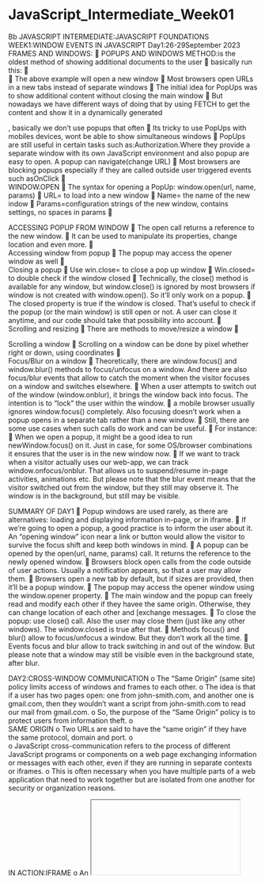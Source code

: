 # JavaScript_Intermediate_Week01
 Bb JAVASCRIPT INTERMEDIATE:JAVASCRIPT FOUNDATIONS
WEEK1:WINDOW EVENTS IN JAVASCRIPT
Day1:26-29September 2023
FRAMES AND WINDOWS:
	POPUPS AND WINDOWS METHOD:is the oldest method of showing additional documents to the user
	basically run this:
	 
	The above example will open a new window
	Most browsers open URLs in a new tabs instead of separate windows
	The initial idea for PopUps was to show additional content without closing  the main window
	But nowadays we have different ways of doing that by using  FETCH to get the content and show it in a dynamically generated <div>, basically we don’t use popups that often
	Its tricky to use PopUps with mobiles devices, wont be able to show simultaneous windows
	PopUps are still useful in certain tasks such as:Authorization.Where they provide a separate window with its own JavaScript environment  and also popup are easy to open. A popup can navigate(change URL)
	Most browsers are blocking popups especially if they are called outside user triggered events such asOnClick
	 
WINDOW.OPEN
	The syntax for opening a PopUp: window.open(url, name, params)
	URL= to load  into a new window
	Name= the name of the new indow
	Params=configuration strings of the new window, contains settings, no spaces in params
	 














ACCESSING POPUP FROM WINDOW
	The open call returns a reference to the new window. 
	It can be used to manipulate its properties, change location and even more.
	 
Accessing window from popup
	The popup may access the opener window as well
	 
Closing a popup
	Use win.close= to close a pop up window
	Win.closed= to double check if the window closed
	Technically, the close() method is available for any window, but window.close() is ignored by most browsers if window is not created with window.open(). So it’ll only work on a popup.
	The closed property is true if the window is closed. That’s useful to check if the popup (or the main window) is still open or not. A user can close it anytime, and our code should take that possibility into account.
	 
Scrolling and resizing
	There are methods to move/resize a window
	 






Scrolling a window
	Scrolling on a window can be done by pixel whether right or down, using coordinates
	 
Focus/Blur on a window
	Theoretically, there are window.focus() and window.blur() methods to focus/unfocus on a window. And there are also focus/blur events that allow to catch the moment when the visitor focuses on a window and switches elsewhere.
	When a user attempts to switch out of the window (window.onblur), it brings the window back into focus. The intention is to “lock” the user within the window.
	 a mobile browser usually ignores window.focus() completely. Also focusing doesn’t work when a popup opens in a separate tab rather than a new window.
	Still, there are some use cases when such calls do work and can be useful.
	For instance:
	When we open a popup, it might be a good idea to run newWindow.focus() on it. Just in case, for some OS/browser combinations it ensures that the user is in the new window now.
	If we want to track when a visitor actually uses our web-app, we can track window.onfocus/onblur. That allows us to suspend/resume in-page activities, animations etc. But please note that the blur event means that the visitor switched out from the window, but they still may observe it. The window is in the background, but still may be visible.





SUMMARY OF DAY1 
	Popup windows are used rarely, as there are alternatives: loading and displaying information in-page, or in iframe.
	If we’re going to open a popup, a good practice is to inform the user about it. An “opening window” icon near a link or button would allow the visitor to survive the focus shift and keep both windows in mind.
	A popup can be opened by the open(url, name, params) call. It returns the reference to the newly opened window.
	Browsers block open calls from the code outside of user actions. Usually a notification appears, so that a user may allow them.
	Browsers open a new tab by default, but if sizes are provided, then it’ll be a popup window.
	The popup may access the opener window using the window.opener property.
	The main window and the popup can freely read and modify each other if they havee the same origin. Otherwise, they can change location of each other and [exchange messages.
	To close the popup: use close() call. Also the user may close them (just like any other windows). The window.closed is true after that.
	Methods focus() and blur() allow to focus/unfocus a window. But they don’t work all the time.
	Events focus and blur allow to track switching in and out of the window. But please note that a window may still be visible even in the background state, after blur.














DAY2:CROSS-WINDOW COMMUNICATION
o	The “Same Origin” (same site) policy limits access of windows and frames to each other.
o	The idea is that if a user has two pages open: one from john-smith.com, and another one is gmail.com, then they wouldn’t want a script from john-smith.com to read our mail from gmail.com. 
o	So, the purpose of the “Same Origin” policy is to protect users from information theft.
o	
SAME ORIGIN
o	Two URLs are said to have the “same origin” if they have the same protocol, domain and port.
o	 
o	JavaScript cross-communication refers to the process of different JavaScript programs or components on a web page exchanging information or messages with each other, even if they are running in separate contexts or iframes. 
o	This is often necessary when you have multiple parts of a web application that need to work together but are isolated from one another for security or organization reasons.



IN ACTION:IFRAME
o	An <iframe> tag  hosts a separate embedded window with its own separate document and window objects
o	We can access them using properties:
o	 
o	When accessing something inside the embedded window, browser checks if the iframe is the same origin, if not, then access is denied
Windows on subdomains: document.domain
o	By definition,  two URLs with different domains have different origins.
o	But if windows share the same second-level domain, for instance john.site.com, peter.site.com and site.com (so that their common second-level domain is site.com), we can make the browser ignore that difference, so that they can be treated as coming from the “same origin” for the purposes of cross-window communication.
o	 
o	URLs and Origins: Every website you visit on the internet has a unique web address called a URL. For example, "site.com" and "john.site.com" are two different web addresses.
o	Same Origin: Normally, web browsers treat web pages from different web addresses as if they come from different places. This is a security measure to prevent one web page from messing with or stealing data from another web page that you have open in your browser.
o	Sharing Data: Sometimes, we want web pages from different web addresses to be able to share information or work together. To do this, we need to tell the browser that even though these pages have different addresses, they should be treated as if they're from the same place (same origin).
o	How to Make It Work: To make this work, if the web pages share the same second-level domain (like "john.site.com" and "peter.site.com" both have "site.com" as their second-level domain), we can make the browser ignore the differences and treat them as the same origin.
o	Setting Document Domain: To make this happen, each web page (window) should include a small piece of code that says: document.domain = 'site.com';. This code tells the browser to consider both "john.site.com" and "peter.site.com" as if they are from "site.com."
o	Benefits: Once this code is added, the web pages can communicate and share information with each other without any restrictions. They are treated as if they come from the same place.
o	Important Note: This trick only works if the web pages actually share the same second-level domain, like "john.site.com" and "peter.site.com." It won't work for web pages from completely different domains.
o	In summary, this code helps web pages from related web addresses work together by making the browser treat them as if they are from the same place, allowing them to share information without restrictions.
Iframe: wrong document pitfall
o	IFrame and Origin: An iframe is like a mini web page inside a main web page. When this mini web page (iframe) is from the same place as the main web page (same origin), we can work with its content.
o	Pitfall: However, there's a tricky thing to be aware of. When we create an iframe, it already has a document (like its own blank page). But, this document is not the same as the one that will eventually load into the iframe.
o	Timing Issue: So, if we try to do something with the iframe's document right away (as soon as it's created), that action will most likely get lost or not work as expected.
o	In simpler terms, imagine the iframe as a TV that's turned on but hasn't tuned into any channel yet. If you try to change the channel immediately, it won't work because the TV is still figuring itself out. You have to wait for it to load the actual channel (content) before you can interact with it effectively.
o	Not-Yet-Loaded Iframe: Imagine you have a special mini-webpage inside a webpage called an iframe. When this iframe is not yet loaded with its content, it's like trying to read a book that hasn't been opened yet. You shouldn't try to do anything with it because it's not ready.
o	Event to Wait For: To know when the iframe is ready to be used, you need to wait for a specific event called iframe.onload. It's like waiting for the book to be fully opened before you start reading it.
o	Challenge: However, this event only happens when everything inside the iframe, including all the pictures, videos, and text, has finished loading. This might take a while, especially for complex web pages.
o	Early Detection: If you want to start doing something with the iframe's content before it's fully loaded (like opening the book before you finish reading it), you can keep checking it at regular intervals using something called setInterval. It's like peeking inside the book every few seconds to see if you can start reading, even if you haven't reached the last page.
o	In simple terms, the message here is: Don't try to work with the content of an iframe until it's fully loaded, which is signaled by the iframe.onload event. If you're impatient and want to do something with it before that, you can keep checking it using setInterval, but be careful not to do anything too early, or it might not work as expected.
Collection: window.frames
o	Getting Window Objects for Iframes: When you have an <iframe> on a webpage, you can get access to its window (like its own little world) in a couple of ways:
o	By Number: You can use window.frames[0] to get the window object for the first <iframe> in the webpage. It's like saying, "Give me the first little world inside this webpage."
o	By Name: If your <iframe> has a specific name, like iframeName, you can use window.frames.iframeName to get the window object for that particular <iframe>. It's like saying, "Give me the little world with the name 'iframeName' inside this webpage."
o	Hierarchy of Iframes: Sometimes, an <iframe> can contain other <iframes> inside it, creating a hierarchy of little worlds. Here are some ways to navigate within this hierarchy:
o	window.frames: This is like a collection of all the "children" windows inside the current <iframe>. It gives you access to the little worlds within.
o	window.parent: This refers to the "parent" window, which is the outer window that contains the current <iframe>. It's like going one level up in the hierarchy to the bigger world.
o	window.top: This points to the very topmost parent window, the main window of the whole webpage. It's like reaching the highest level in the hierarchy, the biggest world that contains everything.
o	So, in simple terms, you can use these methods to navigate and interact with different levels of iframes and their parent windows within a webpage. It's like opening a series of nested dolls, each containing its own little world, and you can jump in and out of them as needed.
The “sandbox” iframe attribute
o	Sandbox Attribute for Iframes - Keeping Things Safe:
o	What is it?: The "sandbox" attribute is like a protective shield for an <iframe> (which is like a mini web page within a web page). It's used to prevent this mini web page from doing certain things that might be risky or untrustworthy.
o	Default Restrictions: When you use the "sandbox" attribute without any specific values, it puts the strictest limitations possible on the <iframe>. It's like saying, "Be very careful, and don't let this mini web page do anything risky."
o	Custom Restrictions: However, you can relax these restrictions by specifying a list of things the <iframe> is allowed to do. You do this by adding values to the "sandbox" attribute, like "allow-forms" or "allow-popups."
o	List of Restrictions: Here are some restrictions you can set:
o	allow-same-origin: By default, the "sandbox" makes sure that the mini web page inside the <iframe> is treated as if it's from a different place, even if it's on the same website. This option removes that restriction
o	allow-top-navigation: It lets the <iframe> change the web address of the main web page that contains it.
o	allow-forms: This allows the <iframe> to submit forms, like when you fill out an online survey or enter your username and password.
o	allow-scripts: It allows the <iframe> to run computer programs (scripts), which can make things happen on the web page
o	allow-popups: This lets the <iframe> open small new windows (pop-ups) on the web page.
o	In simple terms, the "sandbox" attribute is like setting rules for a little playground (the <iframe>). By default, it's a very safe playground, but you can choose to loosen some rules if you trust the content inside the playground. This helps keep your main web page safe while letting the mini web page inside do some specific tasks.
Cross Window Messaging
o	Using postMessage to Talk Between Windows on Different Websites:
o	What is it?: The postMessage tool is like a way for different windows (like web pages) from different websites to talk to each other, even though they come from different places on the internet. This is a way to get around the "Same Origin" rule, which usually stops web pages from different websites from chatting.
o	Safety First: It's important to note that this communication only happens if both windows agree to talk and use special JavaScript functions. This keeps it safe for users because it's not automatic - both sides have to give their consent.
o	Two Parts: This tool has two main parts:
o	postMessage: This is like the method a window uses to send a message to another window. It's like saying, "Hey, I want to send you some information!" To do this, you call win.postMessage(data, targetOrigin).
o	data: This is the actual information you want to send. It can be anything, like text or numbers. If you want to send complex stuff, you need to turn it into text using a special method.
o	targetOrigin: This is like the address of the window you want to send the message to. It's a safety measure to make sure your message only goes to the right place. You can't peek at what's inside the other window, so you need to trust that it's still where you expect it to be.
o	onmessage: To receive a message, the window on the other side needs to be ready to listen for it. It's like having a mailbox where messages arrive. This mailbox has a special handler called onmessage, and it triggers when someone sends a message using postMessage. When this handler triggers, it gets information about the message:
o	data: This is the content of the message, what the other window wanted to tell you.
o	origin: This tells you where the message came from (which website).
o	source: This gives you a way to send a message back to the sender if you need to reply.
o	Using it: To make this work, you set up the onmessage handler using a function called addEventListener. You can't just use window.onmessage, it doesn't work that way.
o	In simple terms, postMessage is like a secret code that lets web pages from different places chat with each other, but they have to agree to talk, and they can only send messages to the right address. This keeps things safe for users while allowing different web pages to cooperate.
DAY 2 SUMMARY
o	To call methods and access the content of another window, we should first have a reference to it.
o	For popups we have these references:
o	From the opener window: window.open – opens a new window and returns a reference to it,
o	From the popup: window.opener – is a reference to the opener window from a popup.
o	For iframes, we can access parent/children windows using:
o	window.frames – a collection of nested window objects,
o	 window.parent, window.top are the references to parent and top windows,
o	 iframe.contentWindow is the window inside an <iframe> tag.
o	If windows share the same origin (host, port, protocol), then windows can do whatever they want with each other.
o	Otherwise, only possible actions are:
o	Change the location of another window (write-only access).
o	Post a message to it.
o	Exceptions are:
o	Windows that share the same second-level domain: a.site.com and b.site.com. Then setting document.domain='site.com' in both of them puts them into the “same origin” state.
o	If an iframe has a sandbox attribute, it is forcefully put into the “different origin” state, unless the allow-same-origin is specified in the attribute value. That can be used to run untrusted code in iframes from the same site.
o	The postMessage interface allows two windows with any origins to talk:
o	The sender calls targetWin.postMessage(data, targetOrigin).
o	If targetOrigin is not '*', then the browser checks if window targetWin has the origin targetOrigin.
o	If it is so, then targetWin triggers the messageevent with special properties:
o	origin – the origin of the sender window (like http://my.site.com)
o	source – the reference to the sender window.
o	data – the data, any object in everywhere except IE that supports only strings.
o	We should use addEventListener to set the handler for this event inside the target window

DAY3:27September23
Introduction to Clickjacking
	Clickjacking in JavaScript, in simple terms, is a deceptive technique where a malicious website or web page tricks a user into clicking on something different from what they perceive. This is typically achieved by overlaying an invisible or partially visible element on top of a legitimate website or button, making the user unknowingly interact with the hidden element.
	For example, a clickjacking attack might involve placing a transparent button over a "Download" button on a trusted website. When the user clicks what they believe to be the legitimate "Download" button, they are actually clicking the hidden button, which can trigger malicious actions without their knowledge or consent, such as downloading malware or making unintended changes to their settings.
	In essence, clickjacking exploits the user's trust in a legitimate website's appearance and functionality to carry out harmful actions without their awareness. It is considered a security vulnerability and is typically addressed through measures like frame-busting scripts or using the X-Frame-Options HTTP header to prevent a webpage from being displayed within an iframe on another site.
	Clickjacking is for clicks, not for keyboard
	The attack only affects mouse actions (or similar, like taps on mobile).
OLD SCHOOL DEFENSES [WEAK]
	The oldest defence is a bit of JavaScript which forbids opening the page in a frame (so-called “framebusting”).
	 
	Framebusting in JavaScript, in simple terms, is a technique used to prevent a webpage from being displayed within a frame or iframe on another website. It's a security measure to protect a website from being loaded in an unauthorized context, such as in a frame on a malicious website.
	Here's how framebusting works:
	A website includes a small piece of JavaScript code in its pages.
	 When a user tries to load the website within a frame on another website, the JavaScript code detects this and takes action.
	The code typically redirects the browser to the website's own URL, effectively breaking out of the frame and displaying the site in its own window or tab.
	This prevents the website's content from being "framed" within another site without the website owner's permission, which can help protect against clickjacking attacks and other unauthorized uses of the website's content. Framebusting ensures that the website is viewed in its intended context, preserving its security and functionality.
	This way is not reliable, will look  some other ways of preventing malicious attacks below
	Blocking top-navigation= Blocking top navigation in the context of clickjacking means preventing a malicious website from tricking a user into navigating to a different webpage without their knowledge or consent. In simple terms, it stops a website from changing the web address (URL) of the user's browser without their permission.
	Here's how it works:
	Clickjacking involves overlaying a deceptive element on a webpage to make the user click on something hidden, like a button, while believing they are interacting with something else, like a legitimate button on a trusted site.
	After the user clicks, the malicious website can attempt to change the URL of the user's browser to a different web page, often a malicious one.
	Blocking top navigation is a security measure that prevents this URL change. It ensures that even if a user clicks on something deceptive, the browser won't navigate to a different webpage without the user explicitly confirming the navigation.
	In essence, it safeguards users from being redirected to potentially harmful websites without their awareness or consent, providing an additional layer of security against clickjacking attacks.
	SANDBOX ATTRIBUTE= In simple terms, when you use the "sandbox" attribute with an iframe in web development, it's like putting the iframe in a protective bubble to restrict what it can do. One of the things this bubble restricts is the ability to change the top-level web page's location, which means you can't make the whole web page navigate to a different website.
	However, you have the option to customize this protection. If you add "sandbox='allow-scripts allow-forms'" to the iframe, you're telling the browser that it's allowed to run scripts and use forms inside the iframe. This relaxes some of the restrictions, making the iframe more interactive.
	But, even with these permissions, you're still preventing the iframe from changing the main web page's location. In other words, the iframe can't make the entire web page navigate to a different website because you've omitted "allow-top-navigation." This is a security measure to ensure that the main web page's location can only be changed by the code outside of the iframe, maintaining control and security over the whole web page.
X-Frame-Options
	The X-Frame-Options header is a server-side header that controls whether a web page can be displayed inside a frame or iframe. It is used as a security measure to prevent clickjacking attacks, where an attacker tricks a user into clicking on something on a malicious website by overlaying it with a legitimate-looking frame.
	The X-Frame-Options header must be sent as an HTTP header and cannot be set using an HTML <meta> tag. If it is found in an HTML <meta> tag, the browser will ignore it.
	The X-Frame-Options header can have three possible values:
	DENY: This value instructs the browser to never show the page inside a frame. This means that the page cannot be embedded in any other website.
	SAMEORIGIN: This value allows the page to be displayed inside a frame only if the parent document comes from the same origin. The "origin" refers to the combination of the protocol, domain, and port of a website. For example, if the parent document is from https://example.com, the page can be displayed inside a frame on https://example.com but not on any other domain.
	ALLOW-FROM domain: This value allows the page to be displayed inside a frame if the parent document is from the specified domain. For example, if the header is set to ALLOW-FROM https://example.com, the page can be displayed inside a frame on https://example.com but not on any other domain.
	It's important to note that the ALLOW-FROM value is not widely supported by all browsers, so it's recommended to use the SAMEORIGIN value for broader compatibility.
	For example, Twitter uses the X-Frame-Options header with the value SAMEORIGIN, which means that its pages can only be displayed inside a frame if the parent document comes from the same origin as Twitter.
SAMESITE COOKIE ATTRIBUTE
	The samesite cookie attribute is used to prevent clickjacking attacks. When a cookie has the samesite attribute, it will only be sent to a website if it is opened directly, not through a frame or iframe from another site. 
	This means that if a site like Facebook has the samesite attribute on its authentication cookie, the cookie will not be sent when Facebook is opened in an iframe from another site. This prevents clickjacking attacks from being successful.
	However, it's important to note that the samesite attribute only has an effect when cookies are used. If a website does not use cookies for authentication, it may still be vulnerable to clickjacking attacks. For example, an anonymous polling website that prevents duplicate voting by checking IP addresses would still be vulnerable to clickjacking because it does not authenticate users using cookies.
	In summary , the samesite cookie attribute helps prevent clickjacking attacks by ensuring that cookies are only sent to the website when it is opened directly, not through a frame or iframe from another site. However, it does not provide protection if the website does not use cookies for authentication.

CLICKJACKING SUMMARY
	Clickjacking is a way to “trick” users into clicking on a victim site without even knowing what’s happening. That’s dangerous if there are important click-activated actions.
	A hacker can post a link to their evil page in a message, or lure visitors to their page by some other means. There are many variations.
	From one perspective – the attack is “not deep”: all a hacker is doing is intercepting a single click. But from another perspective, if the hacker knows that after the click another control will appear, then they may use cunning messages to coerce the user into clicking on them as well.
	The attack is quite dangerous, because when we engineer the UI we usually don’t anticipate that a hacker may click on behalf of the visitor. So vulnerabilities can be found in totally unexpected places.
	It is recommended to use X-Frame-Options: SAMEORIGIN on pages (or whole websites) which are not intended to be viewed inside frames.
	Use a covering <div> if we want to allow our pages to be shown in iframes, but still stay safe.To insert a few words of code, use the <code>tag, for several lines – use <pre>, for more than 10 lines – use a sandbox








DAY 4:ARRAY BUFFER AND BINARY ARRAYS
ArrayBuffer
	In simple terms, an ArrayBuffer in JavaScript is like an empty container that can hold a fixed amount of binary data (zeros and ones). It doesn't store any actual data but provides a space to put binary information. Think of it as an empty box with a specific size where you can later fill in data.
	In web development, binary data is often encountered when working with files (creating, uploading, downloading) or performing tasks like image processing. JavaScript allows us to handle binary data efficiently, although it might seem a bit confusing due to the various classes involved.
	The fundamental binary data object in JavaScript is called an "ArrayBuffer." Think of it as a reference to a fixed-size block of memory. 
	Here's how you create one:
	 
	This line of code allocates a continuous block of memory with 16 bytes and initializes them to zeros.
	It's important to note that an ArrayBuffer is not an array like you might be familiar with in JavaScript. It has some key differences:
	Fixed Length: An ArrayBuffer has a fixed length, and you can't change its size once created.
	Memory Space: It occupies exactly the amount of memory specified during creation, not more or less.
	To access the individual bytes within an ArrayBuffer, you need to use a "view" object. Think of these view objects as "eyeglasses" that provide an interpretation of the bytes stored in the ArrayBuffer.
	Here are a few common view objects:
	Uint8Array: This treats each byte in the ArrayBuffer as a separate number, ranging from 0 to 255. Each of these numbers is an "8-bit unsigned integer."
	Uint16Array: It treats every 2 bytes as an integer, with values ranging from 0 to 65535, known as a "16-bit unsigned integer."
	Uint32Array: It interprets every 4 bytes as an integer, with values from 0 to 4294967295, called a "32-bit unsigned integer."
	Float64Array: This view treats every 8 bytes as a floating-point number with a wide range of possible values.
	So, if you have an ArrayBuffer of 16 bytes, you can choose how to interpret it. You can treat it as 16 separate "tiny numbers," 8 larger numbers (2 bytes each), 4 even larger numbers (4 bytes each), or 2 high-precision floating-point values (8 bytes each).
	In summary, ArrayBuffer is the core binary data object in JavaScript. It represents raw binary data, and to work with it effectively, you use view objects to interpret and manipulate the data as needed.
TypedArray
	In simple terms, a TypedArray in JavaScript is like a set of special tools you can use to work with binary data stored in an ArrayBuffer. 
	These tools help you interpret and manipulate the data in specific ways, treating it as numbers or other data types, making it easier to work with binary information.
	They are much more like regular arrays: have indexes and iterable.
	TypedArray in JavaScript is like a collection of tools for handling binary data efficiently. These TypedArrays are similar to regular arrays, meaning they have indexes and can be iterated over.
	There are different ways to create TypedArrays, and they behave differently based on how you create them:
	If you provide an ArrayBuffer as an argument, the TypedArray is created to work with that specific memory space. You can also specify a starting position (byteOffset) and a length to work with only a portion of the ArrayBuffer.
	If you provide an array or array-like object, a TypedArray of the same length is created, and the data is copied into it. This is handy for initializing the TypedArray with existing data.
	If you provide another TypedArray, a new TypedArray of the same length is created, and values are copied from the source TypedArray. The values may be converted to match the new data type if necessary.
	If you provide a numeric argument (length), it creates a TypedArray with the specified number of elements. The size in bytes of each element is determined by the data type, and the total byte length is calculated accordingly
	If you create a TypedArray without any arguments, it creates an empty TypedArray with zero elements.
	To access the underlying ArrayBuffer, you can use properties like arr.buffer, which references the ArrayBuffer, and arr.byteLength, which tells you the length of the ArrayBuffer.
	Here are some common TypedArray types:
	Uint8Array, Uint16Array, Uint32Array: For unsigned integer numbers of 8, 16, and 32 bits, respectively.
	Uint8ClampedArray: For 8-bit integers that are "clamped" to a specific range upon assignment.
	Int8Array, Int16Array, Int32Array: For signed integer numbers, which can be negative.
	Float32Array, Float64Array: For signed floating-point numbers of 32 and 64 bits, respectively.
	It's important to note that JavaScript doesn't have single-valued types like "int" or "int8" as seen in other programming languages. TypedArrays are not arrays of individual values but views on an underlying ArrayBuffer, which makes them efficient for working with binary data.
Out-of-bounds behaviour
	out-of-bounds behavior in JavaScript refers to what happens when you try to access an element in an array or collection using an index that doesn't exist within that array or collection.
	Imagine you have an array with five elements, and you try to access the sixth element by using an index of 5. This is considered an out-of-bounds access because there is no element at that index. 
	In JavaScript, when you perform such an out-of-bounds access, you typically get an "undefined" result, meaning there is no value at that location in the array.
TypedArray methods
	TypedArrays in JavaScript behave a lot like regular arrays in many ways. You can use familiar methods like iterate (loop through), map (transform elements), slice (get a portion), find (locate an element), and reduce (aggregate values).
	However, there are some differences:
	No splice: You can't remove or "delete" elements from a TypedArray because they are views on a fixed, continuous block of memory. The only thing you can do is assign a value of zero to replace an element.
	No concat method: TypedArrays don't have a built-in way to combine or concatenate them directly.
	In addition to the regular array methods, there are two special methods for TypedArrays:
	arr.set(fromArr, [offset]): This method copies all elements from fromArr into arr, starting at a specified position (offset). By default, it starts from the beginning (offset 0).
	arr.subarray([begin, end]): This method creates a new view of the same data type, but only for a specific portion of the TypedArray, defined by the begin and end positions. Unlike slice, it doesn't copy the data; it just provides a different view for working with a specific part of the data.
	These additional methods enable you to copy data between TypedArrays, create new views on existing data, and manipulate TypedArrays effectively while taking into account their underlying memory structure.

DATAVIEW
	 DataView in JavaScript is like a versatile tool for reading and interpreting binary data stored in an ArrayBuffer. It's "untyped," meaning you can use it to access data at any position and in any data format within the ArrayBuffer.
	Here's how it works:
	Underlying ArrayBuffer: DataView needs an existing ArrayBuffer with the binary data. Unlike typed arrays, it doesn't create its own buffer; you must provide one.
	Byte Offset: You can specify a starting position (byteOffset) within the ArrayBuffer where the DataView should begin reading data. By default, it starts at the beginning (byteOffset 0).
	Byte Length: You can also specify how many bytes the DataView should cover (byteLength). By default, it extends until the end of the buffer.
	Now, here's where DataView differs from typed arrays:
	Typed arrays have a fixed data format determined when you create them (e.g., Uint8Array, Uint16Array). All elements in the array must follow that format.
	DataView, on the other hand, allows you to choose the data format (like 8-bit or 16-bit) at the time you read the data, using methods like .getUint8(i) or .getUint16(i). This means you can read different parts of the data in various formats within the same ArrayBuffer.
	So, in summary, DataView is like a flexible reader that can access binary data in any format at any position within an ArrayBuffer, making it highly adaptable for working with diverse data structures.
SUMMARY
	ArrayBuffer is the core object, a reference to the fixed-length contiguous memory area.
	To do almost any operation on ArrayBuffer, we need a view.
	It can be a TypedArray:
	Uint8Array, Uint16Array, Uint32Array – for unsigned integers of 8, 16, and 32 bits.
	Uint8ClampedArray – for 8-bit integers, “clamps” them on assignment.
	Int8Array, Int16Array, Int32Array – for signed integer numbers (can be negative).
	Float32Array, Float64Array – for signed floating-point numbers of 32 and 64 bits.
	Or a DataView – the view that uses methods to specify a format, e.g. getUint8(offset).
	In most cases we create and operate directly on typed arrays, leaving ArrayBuffer undercover, as a “common discriminator”. We can access it as .bufferand make another view if needed.
	There are also two additional terms, that are used in descriptions of methods that operate on binary data:
	ArrayBufferView is an umbrella term for all these kinds of views.
	BufferSource is an umbrella term for ArrayBuffer or ArrayBufferView.
